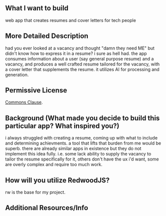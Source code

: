## What I want to build

web app that creates resumes and cover letters for tech people

## More Detailed Description

had you ever looked at a vacancy and thought "damn they need ME" but didn't know how to express it in a resume? i sure as hell had.
the app consumes information about a user (say general purpose resume) and a vacancy, and produces a well crafted resume tailored for the vacancy, with a cover letter that supplements the resume. it utilizes AI for processing and generation.

## Permissive License

[Commons Clause](https://commonsclause.com/).

## Background (What made you decide to build this particular app? What inspired you?)

i always struggled with creating a resume, coming up with what to include and determining achievments. a tool that lifts that burden from me would be superb. there are already similar apps in existence but they do not implement this idea fully. i.e. some lack ability to supply the vacancy to tailor the resume specifically for it, others don't have the ux i'd want, some are overly complex and require too much work.

## How will you utilize RedwoodJS?

rw is the base for my project.

## Additional Resources/Info
